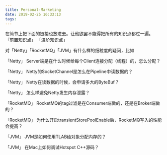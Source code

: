 ```yaml
---
title: Personal-Marketing
date: 2019-02-25 16:33:13
tags:
---
```


在简书上把下面的链接也放进去。让他欲罢不能得把所有的知识点都过一遍。
「前置知识点」
「进阶知识点」

对「Netty」「RocketMQ」「JVM」有什么样的细粒度的疑问，比如

「Netty」      Server端是在什么时候给每个Client连接分配（线程）的，怎么分配？

「Netty」      Netty的SocketChannel是怎么在Pipeline中读数据的？

「Netty」      Netty在读数据的时候，会申请多大的ByteBuf？

「Netty」      怎么样避免Netty发生内存泄露？

「RocketMQ」   RocketMQ的tag过滤是在Consumer端做的，还是在Broker端做的？

「RocketMQ」   为什么开启transientStorePoolEnable后，RocketMQ写入的性能会提高？

「JVM」        JVM是如何使用TLAB给对象分配内存的？

「JVM」        在Mac上如何调试Hotspot C++源码？